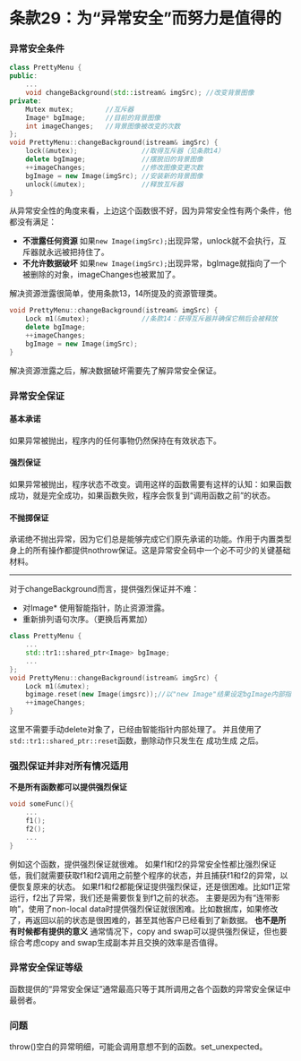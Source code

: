 # 条款29：为“异常安全”而努力是值得的
### 异常安全条件
```c++
class PrettyMenu {
public:
	...
	void changeBackground(std::istream& imgSrc); //改变背景图像
private:
	Mutex mutex;        //互斥器
	Image* bgImage;     //目前的背景图像
	int imageChanges;   //背景图像被改变的次数	
};
void PrettyMenu::changeBackground(istream& imgSrc) {
	lock(&mutex);                //取得互斥器（见条款14）
	delete bgImage;              //摆脱旧的背景图像
	++imageChanges;              //修改图像变更次数
	bgImage = new Image(imgSrc); //安装新的背景图像
	unlock(&mutex);              //释放互斥器
}
```
从异常安全性的角度来看，上边这个函数很不好，因为异常安全性有两个条件，他都没有满足：
* **不泄露任何资源**
如果`new Image(imgSrc);`出现异常，unlock就不会执行，互斥器就永远被把持住了。
* **不允许数据破坏**
如果`new Image(imgSrc);`出现异常，bgImage就指向了一个被删除的对象，imageChanges也被累加了。

解决资源泄露很简单，使用条款13，14所提及的资源管理类。
```c++
void PrettyMenu::changeBackground(istream& imgSrc) {
	Lock m1(&mutex);             //条款14：获得互斥器并确保它稍后会被释放
	delete bgImage;
	++imageChanges;
	bgImage = new Image(imgSrc);
}
```
解决资源泄露之后，解决数据破坏需要先了解异常安全保证。

### 异常安全保证
#### 基本承诺
如果异常被抛出，程序内的任何事物仍然保持在有效状态下。
#### 强烈保证
如果异常被抛出，程序状态不改变。调用这样的函数需要有这样的认知：如果函数成功，就是完全成功，如果函数失败，程序会恢复到“调用函数之前”的状态。
#### 不抛掷保证
承诺绝不抛出异常，因为它们总是能够完成它们原先承诺的功能。作用于内置类型身上的所有操作都提供nothrow保证。这是异常安全码中一个必不可少的关键基础材料。
* * *
对于changeBackground而言，提供强烈保证并不难：
* 对Image* 使用智能指针，防止资源泄露。
* 重新排列语句次序。（更换后再累加）
```c++
class PrettyMenu {
	...
	std::tr1::shared_ptr<Image> bgImage;
	...
};
void PrettyMenu::changeBackground(istream& imgSrc) {
    Lock m1(&mutex);
	bgimage.reset(new Image(imgsrc));//以"new Image"结果设定bgImage内部指针
	++imageChanges;
}
```
这里不需要手动delete对象了，已经由智能指针内部处理了。
并且使用了`std::tr1::shared_ptr::reset`函数，删除动作只发生在 成功生成 之后。
### 强烈保证并非对所有情况适用
**不是所有函数都可以提供强烈保证**
```c++
void someFunc(){
    ...
    f1();
    f2();
    ...
}
```
例如这个函数，提供强烈保证就很难。
如果f1和f2的异常安全性都比强烈保证低，我们就需要获取f1和f2调用之前整个程序的状态，并且捕获f1和f2的异常，以便恢复原来的状态。
如果f1和f2都能保证提供强烈保证，还是很困难。比如f1正常运行，f2出了异常，我们还是需要恢复到f1之前的状态。
主要是因为有“连带影响”，使用了non-local data时提供强烈保证就很困难。比如数据库，如果修改了，再返回以前的状态是很困难的，甚至其他客户已经看到了新数据。
**也不是所有时候都有提供的意义**
通常情况下，copy and swap可以提供强烈保证，但也要综合考虑copy and swap生成副本并且交换的效率是否值得。
### 异常安全保证等级
函数提供的“异常安全保证”通常最高只等于其所调用之各个函数的异常安全保证中最弱者。

### 问题
throw()空白的异常明细，可能会调用意想不到的函数。set_unexpected。